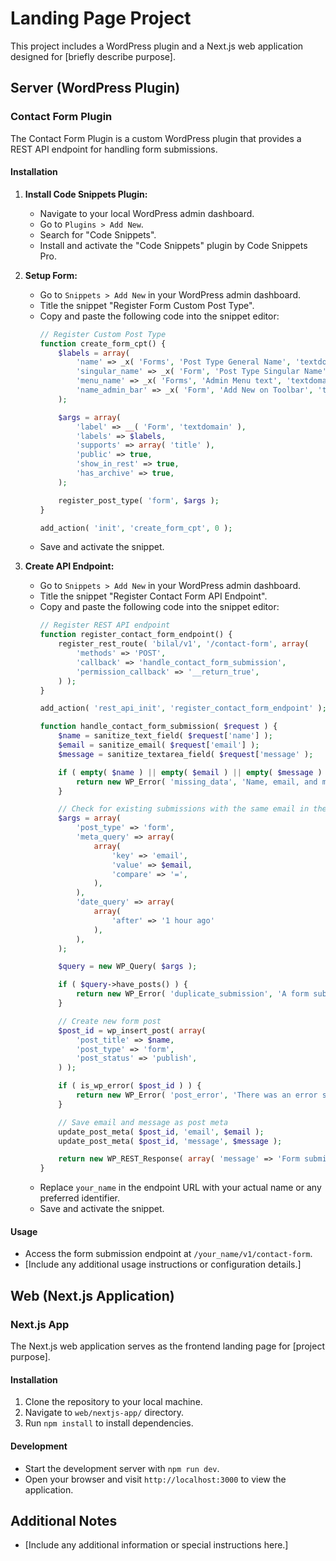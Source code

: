 # Landing Page Project

This project includes a WordPress plugin and a Next.js web application designed for [briefly describe purpose].

## Server (WordPress Plugin)

### Contact Form Plugin

The Contact Form Plugin is a custom WordPress plugin that provides a REST API endpoint for handling form submissions.

#### Installation

1. **Install Code Snippets Plugin:**
   - Navigate to your local WordPress admin dashboard.
   - Go to `Plugins > Add New`.
   - Search for "Code Snippets".
   - Install and activate the "Code Snippets" plugin by Code Snippets Pro.

2. **Setup Form:**

   - Go to `Snippets > Add New` in your WordPress admin dashboard.
   - Title the snippet "Register Form Custom Post Type".
   - Copy and paste the following code into the snippet editor:
     ```php
     // Register Custom Post Type
     function create_form_cpt() {
         $labels = array(
             'name' => _x( 'Forms', 'Post Type General Name', 'textdomain' ),
             'singular_name' => _x( 'Form', 'Post Type Singular Name', 'textdomain' ),
             'menu_name' => _x( 'Forms', 'Admin Menu text', 'textdomain' ),
             'name_admin_bar' => _x( 'Form', 'Add New on Toolbar', 'textdomain' ),
         );

         $args = array(
             'label' => __( 'Form', 'textdomain' ),
             'labels' => $labels,
             'supports' => array( 'title' ),
             'public' => true,
             'show_in_rest' => true,
             'has_archive' => true,
         );

         register_post_type( 'form', $args );
     }

     add_action( 'init', 'create_form_cpt', 0 );
     ```
   - Save and activate the snippet.

3. **Create API Endpoint:**

   - Go to `Snippets > Add New` in your WordPress admin dashboard.
   - Title the snippet "Register Contact Form API Endpoint".
   - Copy and paste the following code into the snippet editor:
     ```php
     // Register REST API endpoint
     function register_contact_form_endpoint() {
         register_rest_route( 'bilal/v1', '/contact-form', array(
             'methods' => 'POST',
             'callback' => 'handle_contact_form_submission',
             'permission_callback' => '__return_true',
         ) );
     }

     add_action( 'rest_api_init', 'register_contact_form_endpoint' );

     function handle_contact_form_submission( $request ) {
         $name = sanitize_text_field( $request['name'] );
         $email = sanitize_email( $request['email'] );
         $message = sanitize_textarea_field( $request['message' );

         if ( empty( $name ) || empty( $email ) || empty( $message ) ) {
             return new WP_Error( 'missing_data', 'Name, email, and message are required.', array( 'status' => 400 ) );
         }

         // Check for existing submissions with the same email in the past hour
         $args = array(
             'post_type' => 'form',
             'meta_query' => array(
                 array(
                     'key' => 'email',
                     'value' => $email,
                     'compare' => '=',
                 ),
             ),
             'date_query' => array(
                 array(
                     'after' => '1 hour ago'
                 ),
             ),
         );

         $query = new WP_Query( $args );

         if ( $query->have_posts() ) {
             return new WP_Error( 'duplicate_submission', 'A form submission with this email has been received within the past hour.', array( 'status' => 400 ) );
         }

         // Create new form post
         $post_id = wp_insert_post( array(
             'post_title' => $name,
             'post_type' => 'form',
             'post_status' => 'publish',
         ) );

         if ( is_wp_error( $post_id ) ) {
             return new WP_Error( 'post_error', 'There was an error saving the form submission.', array( 'status' => 500 ) );
         }

         // Save email and message as post meta
         update_post_meta( $post_id, 'email', $email );
         update_post_meta( $post_id, 'message', $message );

         return new WP_REST_Response( array( 'message' => 'Form submission successful.' ), 200 );
     }
     ```
   - Replace `your_name` in the endpoint URL with your actual name or any preferred identifier.
   - Save and activate the snippet.

#### Usage

- Access the form submission endpoint at `/your_name/v1/contact-form`.
- [Include any additional usage instructions or configuration details.]

## Web (Next.js Application)

### Next.js App

The Next.js web application serves as the frontend landing page for [project purpose].

#### Installation

1. Clone the repository to your local machine.
2. Navigate to `web/nextjs-app/` directory.
3. Run `npm install` to install dependencies.

#### Development

- Start the development server with `npm run dev`.
- Open your browser and visit `http://localhost:3000` to view the application.

## Additional Notes

- [Include any additional information or special instructions here.]

